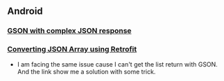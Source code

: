 ## Android
### [GSON with complex JSON response](http://stackoverflow.com/questions/23070298/get-nested-json-object-with-gson-using-retrofit)

### [Converting JSON Array using Retrofit](http://stackoverflow.com/questions/29169640/coverting-json-array-using-retrofit)
- I am facing the same issue cause I can't get the list return with GSON. And the link show me a solution with some trick. 
